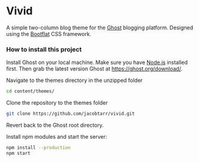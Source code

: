 # Vivid
A simple two-column blog theme for the [Ghost](https://ghost.org/) blogging platform. Designed using the [Bootflat](http://bootflat.github.io/) CSS framework.
### How to install this project
Install Ghost on your local machine. Make sure you have [Node.js](https://nodejs.org/) installed first. Then grab the latest version Ghost at https://ghost.org/download/.

Navigate to the themes directory in the unzipped folder
```sh
cd content/themes/
```

Clone the repository to the themes folder
```sh
git clone https://github.com/jacobtarr/vivid.git
```
Revert back to the Ghost root directory.

Install npm modules and start the server:
```sh
npm install --production
npm start
```
